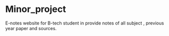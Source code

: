 # Minor_project
E-notes website for B-tech student in provide notes of all subject , previous year paper and  sources.
